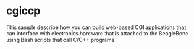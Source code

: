 # cgiccp
This sample describe how you can build web-based CGI applications that can interface with electronics hardware that is attached to the BeagleBone using Bash scripts that call C/C++ programs. 
